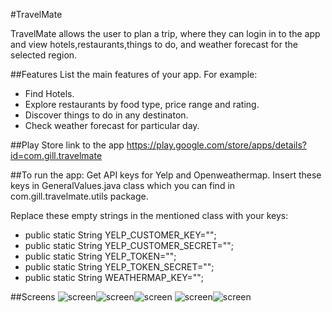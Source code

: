 #TravelMate

TravelMate allows the user to plan a trip, where they can login in to the app and view hotels,restaurants,things to do, and weather forecast for the selected region.

##Features
List the main features of your app. For example:
* Find Hotels.
* Explore restaurants by food type, price range and rating.
* Discover things to do in any destinaton.
* Check weather forecast for particular day.

##Play Store link to the app
https://play.google.com/store/apps/details?id=com.gill.travelmate

##To run the app:
Get API keys for Yelp and Openweathermap. Insert these keys in GeneralValues.java class which you can find in com.gill.travelmate.utils package.

Replace these empty strings in the mentioned class with your keys:

* public static String YELP_CUSTOMER_KEY="";
* public static String YELP_CUSTOMER_SECRET="";
* public static String YELP_TOKEN="";
* public static String YELP_TOKEN_SECRET="";
* public static String WEATHERMAP_KEY="";

##Screens
![screen](../master/art/destination.png)![screen](../master/art/hotel.png)![screen](../master/art/details.png)
![screen](../master/art/weather.png)![screen](../master/art/filters.png)
